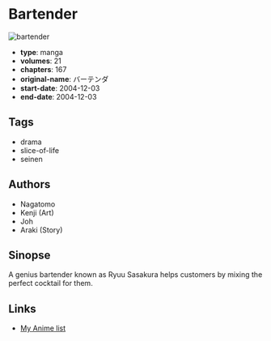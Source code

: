 # Bartender

![bartender](https://cdn.myanimelist.net/images/manga/5/5866.jpg)

-   **type**: manga
-   **volumes**: 21
-   **chapters**: 167
-   **original-name**: バーテンダ
-   **start-date**: 2004-12-03
-   **end-date**: 2004-12-03

## Tags

-   drama
-   slice-of-life
-   seinen

## Authors

-   Nagatomo
-   Kenji (Art)
-   Joh
-   Araki (Story)

## Sinopse

A genius bartender known as Ryuu Sasakura helps customers by mixing the perfect cocktail for them.

## Links

-   [My Anime list](https://myanimelist.net/manga/3713/Bartender)
